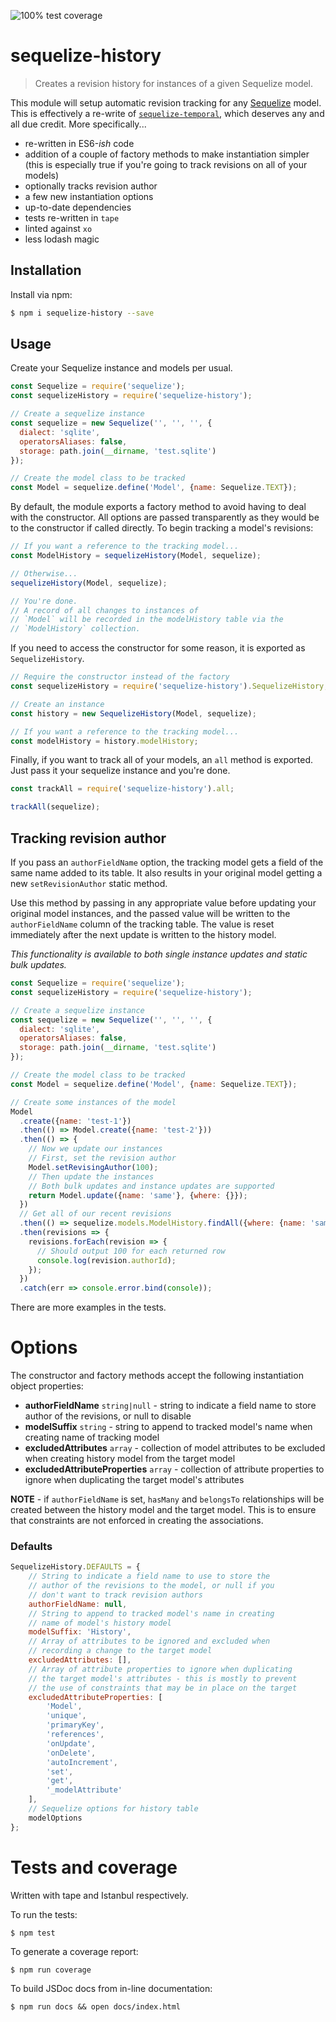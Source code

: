 ![100% test coverage](https://img.shields.io/badge/coverage-100%25-brightgreen.svg)

# sequelize-history
> Creates a revision history for instances of a given Sequelize model.

This module will setup automatic revision tracking for any [Sequelize](https://github.com/sequelize/sequelize) model.
This is effectively a re-write of [`sequelize-temporal`](https://github.com/bonaval/sequelize-temporal), which deserves any and all due credit.
More specifically...

- re-written in ES6-_ish_ code
- addition of a couple of factory methods to make instantiation simpler (this is especially true if you're going to track revisions on all of your models)
- optionally tracks revision author
- a few new instantiation options
- up-to-date dependencies
- tests re-written in `tape`
- linted against `xo`
- less lodash magic

## Installation
Install via npm:

```sh
$ npm i sequelize-history --save
```

## Usage
Create your Sequelize instance and models per usual.

```js
const Sequelize = require('sequelize');
const sequelizeHistory = require('sequelize-history');

// Create a sequelize instance
const sequelize = new Sequelize('', '', '', {
  dialect: 'sqlite',
  operatorsAliases: false,
  storage: path.join(__dirname, 'test.sqlite')
});

// Create the model class to be tracked
const Model = sequelize.define('Model', {name: Sequelize.TEXT});
```

By default, the module exports a factory method to avoid having to deal with the constructor.
All options are passed transparently as they would be to the constructor if called directly.
To begin tracking a model's revisions:

```js
// If you want a reference to the tracking model...
const ModelHistory = sequelizeHistory(Model, sequelize);

// Otherwise...
sequelizeHistory(Model, sequelize);

// You're done. 
// A record of all changes to instances of 
// `Model` will be recorded in the modelHistory table via the
// `ModelHistory` collection.
```

If you need to access the constructor for some reason, it is exported as `SequelizeHistory`.

```js
// Require the constructor instead of the factory
const sequelizeHistory = require('sequelize-history').SequelizeHistory;

// Create an instance
const history = new SequelizeHistory(Model, sequelize);

// If you want a reference to the tracking model...
const modelHistory = history.modelHistory;
```

Finally, if you want to track all of your models, an `all` method is exported.
Just pass it your sequelize instance and you're done.

```js
const trackAll = require('sequelize-history').all;

trackAll(sequelize);
```

## Tracking revision author
If you pass an `authorFieldName` option, the tracking model gets a field of the same name added to its table.
It also results in your original model getting a new `setRevisionAuthor` static method.

Use this method by passing in any appropriate value before updating your original model instances, and the passed value will be written to the `authorFieldName` column of the tracking table.
The value is reset immediately after the next update is written to the history model.

_This functionality is available to both single instance updates and static bulk updates._

```js
const Sequelize = require('sequelize');
const sequelizeHistory = require('sequelize-history');

// Create a sequelize instance
const sequelize = new Sequelize('', '', '', {
  dialect: 'sqlite',
  operatorsAliases: false,
  storage: path.join(__dirname, 'test.sqlite')
});

// Create the model class to be tracked
const Model = sequelize.define('Model', {name: Sequelize.TEXT});

// Create some instances of the model
Model
  .create({name: 'test-1'})
  .then(() => Model.create({name: 'test-2'}))
  .then(() => {
    // Now we update our instances
    // First, set the revision author
    Model.setRevisingAuthor(100);
    // Then update the instances
    // Both bulk updates and instance updates are supported
    return Model.update({name: 'same'}, {where: {}});
  })
  // Get all of our recent revisions
  .then(() => sequelize.models.ModelHistory.findAll({where: {name: 'same'}}))
  .then(revisions => {
    revisions.forEach(revision => {
      // Should output 100 for each returned row
      console.log(revision.authorId);
    });
  })
  .catch(err => console.error.bind(console));
```

There are more examples in the tests.


# Options
The constructor and factory methods accept the following instantiation object properties:
- **authorFieldName** `string|null` - string to indicate a field name to store author of the revisions, or null to disable
- **modelSuffix** `string` - string to append to tracked model's name when creating name of tracking model
- **excludedAttributes** `array` - collection of model attributes to be excluded when creating history model from the target model
- **excludedAttributeProperties** `array` - collection of attribute properties to ignore when duplicating the target model's attributes

**NOTE** - if `authorFieldName` is set, `hasMany` and `belongsTo` relationships will be created between the history model and the target model.
This is to ensure that constraints are not enforced in creating the associations.

### Defaults

```js
SequelizeHistory.DEFAULTS = {
    // String to indicate a field name to use to store the
    // author of the revisions to the model, or null if you
    // don't want to track revision authors
    authorFieldName: null,
    // String to append to tracked model's name in creating
    // name of model's history model
    modelSuffix: 'History',
    // Array of attributes to be ignored and excluded when
    // recording a change to the target model
    excludedAttributes: [],
    // Array of attribute properties to ignore when duplicating
    // the target model's attributes - this is mostly to prevent
    // the use of constraints that may be in place on the target
    excludedAttributeProperties: [
        'Model',
        'unique',
        'primaryKey',
        'references',
        'onUpdate',
        'onDelete',
        'autoIncrement',
        'set',
        'get',
        '_modelAttribute'
    ],
    // Sequelize options for history table
    modelOptions
};
```

# Tests and coverage
Written with tape and Istanbul respectively.

To run the tests:
```
$ npm test
```

To generate a coverage report:
```
$ npm run coverage
```

To build JSDoc docs from in-line documentation:
```
$ npm run docs && open docs/index.html
```
